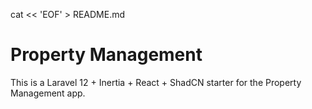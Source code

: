 cat << 'EOF' > README.md
# Property Management

This is a Laravel 12 + Inertia + React + ShadCN starter for the Property Management app.
